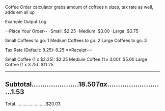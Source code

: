 Coffee Order calculator
grabs amount of coffees n sizes, tax rate as well, adds em all up

Example Output Log:

--Place Your Order--
-Small: $2.25
-Medium: $3.00
-Large: $3.75

Small Coffees to go: 1
Medium Coffees to go: 2
Large Coffees to go: 3
 
Tax Rate (Default: 8.25): 8.25
==Receipt==

Small Coffee (1 x $2.25): $2.25
Medium Coffee (1 x 3.00): $5.00
Large Coffee (1 x 3.75): $11.25

----
Subtotal......................$18.50
Tax...........................$1.53
----
Total.........................$20.03

